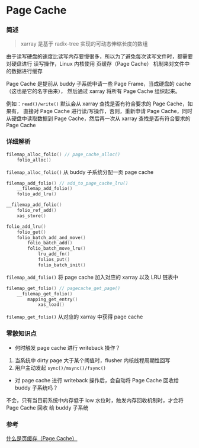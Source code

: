 # Page Cache

### 简述

> xarray 是基于 radix-tree 实现的可动态伸缩长度的数组

由于读写硬盘的速度比读写内存要慢很多，所以为了避免每次读写文件时，都需要对硬盘进行
读写操作，Linux 内核使用 页缓存（Page Cache） 机制来对文件中的数据进行缓存

Page Cache 是提前从 buddy 子系统申请一些 Page Frame，当成硬盘的 cache（这也是它的名字由来），
然后通过 xarray 将所有 Page Cache 组织起来。

例如：`read()/write()` 默认会从 xarray 查找是否有符合要求的 Page Cache，如果有，
直接对 Page Cache 进行读/写操作，否则，重新申请 Page Cache，同时从硬盘中读取数据到
Page Cache，然后再一次从 xarray 查找是否有符合要求的 Page Cache

### 详细解析

```c
filemap_alloc_folio() // page_cache_alloc()
    folio_alloc()
```

`filemap_alloc_folio()` 从 buddy 子系统分配一页 page cache

```c
filemap_add_folio() // add_to_page_cache_lru()
    __filemap_add_folio()
    folio_add_lru()

__filemap_add_folio()
    folio_ref_add()
    xas_store()

folio_add_lru()
    folio_get()
    folio_batch_add_and_move()
        folio_batch_add()
        folio_batch_move_lru()
            lru_add_fn()
            folios_put()
            folio_batch_init()
```

`filemap_add_folio()` 将 page cache 加入对应的 xarray 以及 LRU 链表中

```c
filemap_get_folio() // pagecache_get_page()
    __filemap_get_folio()
        mapping_get_entry()
            xas_load()
```

`filemap_get_folio()` 从对应的 xarray 中获得 page cache

### 零散知识点

* 何时触发 page cache 进行 writeback 操作？

1. 当系统中 dirty page 大于某个阈值时，flusher 内核线程周期性回写
2. 用户主动发起 `sync()/msync()/fsync()`

* 对 page cache 进行 writeback 操作后，会自动将 Page Cache 回收给 buddy 子系统吗？

不会，只有当目前系统中内存低于 low 水位时，触发内存回收机制时，才会将 Page Cache 回收
给 buddy 子系统

### 参考

[什么是页缓存（Page Cache）](https://cloud.tencent.com/developer/article/1848933)
